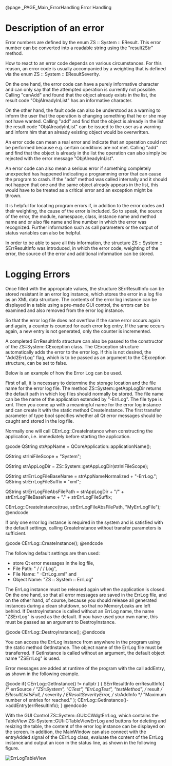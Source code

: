 @page _PAGE_Main_ErrorHandling Error Handling

Description of an error
=======================

Error numbers are defined by the enum ZS :: System :: EResult.
This error number can be converted into a readable string using the "result2Str" method.

How to react to an error code depends on various circumstances. For this reason, an error code
is usually accompanied by a weighting that is defined via the enum ZS :: System :: EResultSeverity.

On the one hand, the error code can have a purely informative character and can only say that the
attempted operation is currently not possible. Calling "canAdd" and found that the object already
exists in the list, the result code "ObjAlreadyInList" has an informative character.

On the other hand, the fault code can also be understood as a warning to inform the user that the
operation is changing something that he or she may not have wanted. Calling "add" and find that
the object is already in the list the result code "ObjAlreadyInList" can be issued to the user
as a warning and inform him that an already existing object would be overwritten.

An error code can mean a real error and indicate that an operation could not be performed because
e.g. certain conditions are not met. Calling "add" and find that the object is already in the list
the operation can also simply be rejected with the error message "ObjAlreadyInList".

An error code can also mean a serious error if something completely unexpected has happened
indicating a programming error that can cause the program to crash. If the "add" method was called
internally and it should not happen that one and the same object already appears in the list, this
would have to be treated as a critical error and an exception might be thrown.

It is helpful for locating program errors if, in addition to the error codes and their weighting,
the cause of the error is included. So to speak, the source of the error, the module, namespace,
class, instance name and method name and or also file name and line number in which the error was
recognized. Further information such as call parameters or the output of status variables can also
be helpful.

In order to be able to save all this information, the structure ZS :: System :: SErrResultInfo was
introduced, in which the error code, weighting of the error, the source of the error and additional
information can be stored.

Logging Errors
==============

Once filled with the appropriate values, the structure SErrResultInfo can be stored resistant in an
error log instance, which stores the error in a log file as an XML data structure. The contents of
the error log instance can be displayed in a table using a pre-made GUI control, the errors can be
examined and also removed from the error log instance.

So that the error log file does not overflow if the same error occurs again and again, a counter is
counted for each error log entry. If the same occurs again, a new entry is not generated, only the
counter is incremented.

A completed ErrResultInfo structure can also be passed to the constructor of the ZS::System::CException
class. The CException structure automatically adds the error to the error log. If this is not desired,
the "Add2ErrLog" flag, which is to be passed as an argument to the CException structure, can be set to false.

Below is an example of how the Error Log can be used.

First of all, it is necessary to determine the storage location and the file name for the error log file.
The method ZS::System::getAppLogDir returns the default path in which log files should normally be stored.
The file name can be the name of the application extended by "-ErrLog". The file type is xml. Then you come
up with a meaningful name for the error log instance and can create it with the static method CreateInstance.
The first transfer parameter of type bool specifies whether all Qt error messages should be caught and
stored in the log file.

Normally one will call CErrLog::CreateInstance when constructing the application, i.e. immediately before
starting the application.

@code
QString strAppName = QCoreApplication::applicationName();

QString strIniFileScope = "System";

QString strAppLogDir = ZS::System::getAppLogDir(strIniFileScope);

QString strErrLogFileBaseName = strAppNameNormalized + "-ErrLog.";
QString strErrLogFileSuffix = "xml";

QString strErrLogFileAbsFilePath = strAppLogDir + "/" + strErrLogFileBaseName + "." + strErrLogFileSuffix;

CErrLog::CreateInstance(true, strErrLogFileAbsFilePath, "MyErrLogFile");
@endcode

If only one error log instance is required in the system and is satisfied with the default settings,
calling CreateInstance without transfer parameters is sufficient.

@code
CErrLog::CreateInstance();
@endcode

The following default settings are then used:

- store Qt error messages in the log file,
- File Path: "<ProgramData> / <OrganizationName> / <ApplicationName> / Log",
- File Name: "<ApplicationName> -ErrLog.xml" and
- Object Name: "ZS :: System :: ErrLog"

The ErrLog instance must be released again when the application is closed. On the one hand, so that all
error messages are saved in the ErrLog file, and on the other hand, of course, because you should release
all generated instances during a clean shutdown, so that no MemoryLeaks are left behind. If DestroyInstance
is called without an ErrLog name, the name "ZSErrLog" is used as the default. If you have used
your own name, this must be passed as an argument to DestroyInstance.

@code
CErrLog::DestroyInstance();
@endcode

You can access the ErrLog instance from anywhere in the program using the static method GetInstance.
The object name of the ErrLog file must be transferred. If GetInstance is called without an argument,
the default object name "ZSErrLog" is used.

Error messages are added at runtime of the program with the call addEntry, as shown in the following example.

@code
if( CErrLog::GetInstance() != nullptr )
{
    SErrResultInfo errResultInfo(
        /* errSource  */ "ZS::System", "CTest", "ErrLogTest", "testMethod",
        /* result     */ EResultListIsFull,
        /* severity   */ EResultSeverityError,
        /* strAddInfo */ "Maximum number of entries for reached." );
    CErrLog::GetInstance()->addEntry(errResultInfo);
}
@endcode

With the GUI Control ZS::System::GUI::CWdgtErrLog, which contains the TableView ZS::System::GUI::CTableViewErrLog
and buttons for deleting and resizing the table, the content of the error log instance can be displayed on the screen.
In addition, the MainWindow can also connect with the entryAdded signal of the CErrLog class, evaluate the content of
the ErrLog instance and output an icon in the status line, as shown in the following figure.

![ErrLogTableView](Libs\ZSSys\ErrLogWdgt.bmp)

